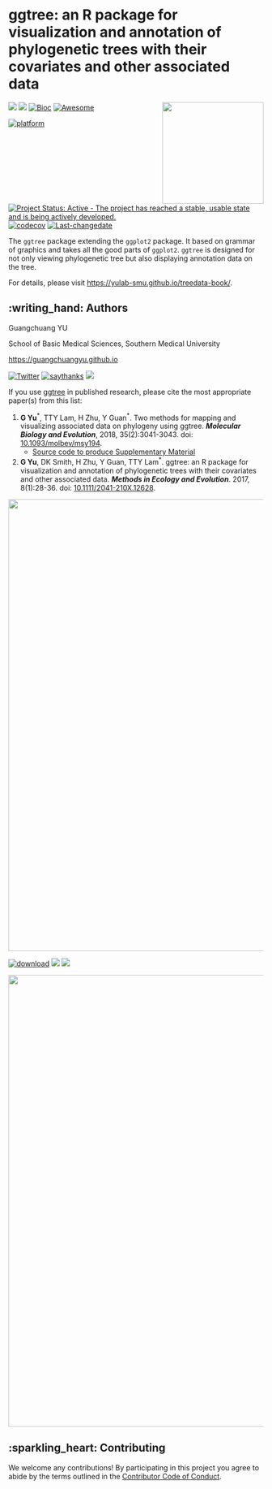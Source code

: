 <!-- README.md is generated from README.Rmd. Please edit that file -->

# ggtree: an R package for visualization and annotation of phylogenetic trees with their covariates and other associated data

<img src="https://raw.githubusercontent.com/Bioconductor/BiocStickers/master/ggtree/ggtree.png" height="200" align="right" />

[![](https://img.shields.io/badge/release%20version-1.16.0-green.svg)](https://www.bioconductor.org/packages/ggtree)
[![](https://img.shields.io/badge/devel%20version-1.17.1-green.svg)](https://github.com/guangchuangyu/ggtree)
[![Bioc](http://www.bioconductor.org/shields/years-in-bioc/ggtree.svg)](https://www.bioconductor.org/packages/devel/bioc/html/ggtree.html#since)
[![Awesome](https://cdn.rawgit.com/sindresorhus/awesome/d7305f38d29fed78fa85652e3a63e154dd8e8829/media/badge.svg)](https://awesome-r.com/#awesome-r-graphic-displays)

[![platform](http://www.bioconductor.org/shields/availability/devel/ggtree.svg)](https://www.bioconductor.org/packages/devel/bioc/html/ggtree.html#archives)
[![Project Status: Active - The project has reached a stable, usable
state and is being actively
developed.](http://www.repostatus.org/badges/latest/active.svg)](http://www.repostatus.org/#active)
[![codecov](https://codecov.io/gh/GuangchuangYu/ggtree/branch/master/graph/badge.svg)](https://codecov.io/gh/GuangchuangYu/ggtree)
[![Last-changedate](https://img.shields.io/badge/last%20change-2019--05--23-green.svg)](https://github.com/GuangchuangYu/ggtree/commits/master)

The `ggtree` package extending the `ggplot2` package. It based on
grammar of graphics and takes all the good parts of `ggplot2`. `ggtree`
is designed for not only viewing phylogenetic tree but also displaying
annotation data on the tree.

For details, please visit <https://yulab-smu.github.io/treedata-book/>.

## :writing\_hand: Authors

Guangchuang YU

School of Basic Medical Sciences, Southern Medical
University

<https://guangchuangyu.github.io>

[![Twitter](https://img.shields.io/twitter/url/http/shields.io.svg?style=social&logo=twitter)](https://twitter.com/intent/tweet?hashtags=ggtree&url=http://onlinelibrary.wiley.com/doi/10.1111/2041-210X.12628/abstract&screen_name=guangchuangyu)
[![saythanks](https://img.shields.io/badge/say-thanks-ff69b4.svg)](https://saythanks.io/to/GuangchuangYu)
[![](https://img.shields.io/badge/follow%20me%20on-WeChat-green.svg)](https://guangchuangyu.github.io/blog_images/biobabble.jpg)

If you use [ggtree](http://bioconductor.org/packages/ggtree) in
published research, please cite the most appropriate paper(s) from this
list:

1.  **G Yu**<sup>\*</sup>, TTY Lam, H Zhu, Y Guan<sup>\*</sup>. Two
    methods for mapping and visualizing associated data on phylogeny
    using ggtree. ***Molecular Biology and Evolution***, 2018,
    35(2):3041-3043. doi:
    [10.1093/molbev/msy194](https://doi.org/10.1093/molbev/msy194).
      - [Source code to produce Supplementary
        Material](https://github.com/GuangchuangYu/plotting_tree_with_data)
2.  **G Yu**, DK Smith, H Zhu, Y Guan, TTY Lam<sup>\*</sup>. ggtree: an
    R package for visualization and annotation of phylogenetic trees
    with their covariates and other associated data. ***Methods in
    Ecology and Evolution***. 2017, 8(1):28-36. doi:
    [10.1111/2041-210X.12628](https://doi.org/10.1111/2041-210X.12628).

<img src="https://guangchuangyu.github.io/software/citation_trend/ggtree.png" width="890"/>

[![download](http://www.bioconductor.org/shields/downloads/ggtree.svg)](https://bioconductor.org/packages/stats/bioc/ggtree)
[![](https://img.shields.io/badge/download-49316/total-blue.svg)](https://bioconductor.org/packages/stats/bioc/ggtree)
[![](https://img.shields.io/badge/download-1879/month-blue.svg)](https://bioconductor.org/packages/stats/bioc/ggtree)

<img src="https://guangchuangyu.github.io/software/dlstats/ggtree.png" width="890"/>

## :sparkling\_heart: Contributing

We welcome any contributions\! By participating in this project you
agree to abide by the terms outlined in the [Contributor Code of
Conduct](CONDUCT.md).
